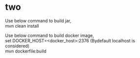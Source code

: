 # two
Use below command to build jar,<br>
mvn clean install<br>

Use below command to build docker image,<br>
set DOCKER_HOST=<docker_host>:2376 (Bydefault localhost is considered)<br>
mvn dockerfile:build<br>

